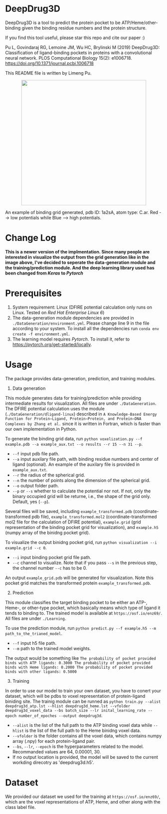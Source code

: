 # DeepDrug3D

DeepDrug3D is a tool to predict the protein pocket to be ATP/Heme/other-binding given the binding residue numbers and the protein structure.

If you find this tool useful, please star this repo and cite our paper :)

Pu L, Govindaraj RG, Lemoine JM, Wu HC, Brylinski M (2019) DeepDrug3D: Classification of ligand-binding pockets in proteins with a convolutional neural network. PLOS Computational Biology 15(2): e1006718. https://doi.org/10.1371/journal.pcbi.1006718

This README file is written by Limeng Pu.

<p align="center">
    <img width="400" height="400" src="./image/1a2sA.png">
</p>

An example of binding grid generated, pdb ID: 1a2sA, atom type: C.ar. Red --> low potentials while Blue --> high potentials.

# Change Log

**This is a newer version of the implmentation. Since many people are interested in visualize the output from the grid generation like in the image above, I've decided to seperate the data-generation module and the training/prediction module. And the deep learning 
library used has been changed from <em>Keras</em> to <em>Pytorch</em>**

# Prerequisites

1. System requirement: Linux (DFIRE potential calculation only runs on Linux. Tested on <em>Red Hat Enterprise Linux 6</em>)
2. The data-generation module dependencies are provided in `./DataGeneration/environment.yml`. Please change line 9 in the file according to your system. To install all the dependencies run `conda env create -f environment.yml`.
3. The learning model requires <em>Pytorch</em>. To install it, refer to https://pytorch.org/get-started/locally.

# Usage

The package provides data-generation, prediction, and training modules.

1. Data generation

This module generates data for training/prediction while providing intermediate results for visualization. All files are under `./DataGeneration`. The DFIRE potential calculation uses the module (`./DataGeneration/dligand-linux`) described in `A Knowledge-Based Energy Function for Protein−Ligand, Protein−Protein, and Protein−DNA Complexes by Zhang et al.` since it is written in Fortran, which is faster than our own implementation in Python.

To generate the binding grid data, run `python voxelization.py --f example.pdb --a example_aux.txt --o results --r 15 --n 31 --p`.
  - `--f` input pdb file path.
  - `--a` input auxilary file path, with binding residue numbers and center of ligand (optional). An example of the auxilary file is provided in `example_aux.txt`.
  - `--r` the radius of the spherical grid.
  - `--n` the number of points along the dimension of the spherical grid.
  - `--o` output folder path.
  - `--p` or `--s` whether to calculate the potential nor not. If not, only the binary occupied grid will be returne, i.e., the shape of the grid only. Default, yes (`--p`).

Several files will be saved, including `example_transformed.pdb` (coordinate-transformed pdb file), `example_transformed.mol2` (coordinate-transformed mol2 file for the calculation of DFIRE potential), `example.grid` (grid representation of the binding pocket grid for visualization), and `example.h5` (numpy array of the binidng pocket grid).

To visualize the output binidng pocket grid, run `python visualization --i example.grid --c 0`.
  - `--i` input binding pocket grid file path.
  - `--c` channel to visualize. Note that if you pass `--s` in the previous step, the channel number `--c` has to be 0.
  
An output `example_grid.pdb` will be generated for visualization. Note this pocket grid matches the transformed protein `example_transformed.pdb`.

2. Prediction

This module classifies the target binding pocket to be either an ATP-, Heme-, or other-type pocket, which basically means which type of ligand it tends to binding to. The trained model is available at `https://osf.io/enz69/`. All files are under `./Learning`.

To use the prediction module, run `python predict.py --f example.h5 --m path_to_the_trianed_model`.
  - `--f` input h5 file path.
  - `--m` path to the trained model weights.
  
The output would be something like 
  ``The probability of pocket provided binds with ATP ligands: 0.3000
  The probability of pocket provided binds with Heme ligands: 0.2000
  The probability of pocket provided binds with other ligands: 0.5000``
 
3. Training

In order to use our model to train your own dataset, you have to conert your dataset, which will be pdbs to voxel representation of protein-ligand biniding site. The trainig module can be runned as `python train.py --alist deepdrug3d_atp.lst --hlist deepdrug3d_heme.lst --vfolder deepdrug3d_voxel_data --bs batch_size --lr inital_learning_rate --epoch number_of_epoches --output deepdrug3d`.
  - `--alist` is the list of the full path to the ATP binding voxel data while `--hlist` is the list of the full path to the Heme binidng voxel data.
  - `--vfolder` is the folder contains all the voxel data, which contains numpy array (.npy) for each protein-ligand pair.
  - `--bs`, `--lr`, `--epoch` is the hyperparameters related to the model. Recommanded values are 64, 0.00001, 30.
  - If no output location is provided, the model will be saved to the current workding direcotry as 'deepdrug3d.h5'.
  
# Dataset

We provided our dataset we used for the training at `https://osf.io/enz69/`, which are the voxel representations of ATP, Heme, and other along with the class label file.
